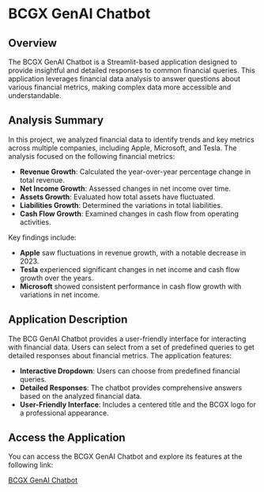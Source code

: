 # BCGX GenAI Chatbot

## Overview

The BCGX GenAI Chatbot is a Streamlit-based application designed to provide insightful and detailed responses to common financial queries. This application leverages financial data analysis to answer questions about various financial metrics, making complex data more accessible and understandable.

## Analysis Summary

In this project, we analyzed financial data to identify trends and key metrics across multiple companies, including Apple, Microsoft, and Tesla. The analysis focused on the following financial metrics:

- **Revenue Growth**: Calculated the year-over-year percentage change in total revenue.
- **Net Income Growth**: Assessed changes in net income over time.
- **Assets Growth**: Evaluated how total assets have fluctuated.
- **Liabilities Growth**: Determined the variations in total liabilities.
- **Cash Flow Growth**: Examined changes in cash flow from operating activities.

Key findings include:
- **Apple** saw fluctuations in revenue growth, with a notable decrease in 2023.
- **Tesla** experienced significant changes in net income and cash flow growth over the years.
- **Microsoft** showed consistent performance in cash flow growth with variations in net income.

## Application Description

The BCG GenAI Chatbot provides a user-friendly interface for interacting with financial data. Users can select from a set of predefined queries to get detailed responses about financial metrics. The application features:

- **Interactive Dropdown**: Users can choose from predefined financial queries.
- **Detailed Responses**: The chatbot provides comprehensive answers based on the analyzed financial data.
- **User-Friendly Interface**: Includes a centered title and the BCGX logo for a professional appearance.

## Access the Application

You can access the BCGX GenAI Chatbot and explore its features at the following link:

[BCGX GenAI Chatbot](https://bgcx-genai-wjyk2icfvqh8anrb6u9pk6.streamlit.app/)


